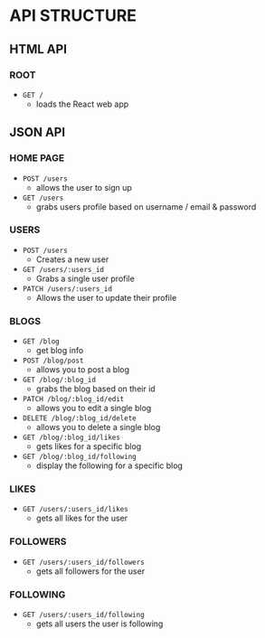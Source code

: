 # API STRUCTURE

## HTML API

### ROOT
* `GET /`
  * loads the React web app

## JSON API

### HOME PAGE
* `POST /users`
  * allows the user to sign up
* `GET /users`
  * grabs users profile based on username / email & password

### USERS
* `POST /users`
  * Creates a new user
* `GET /users/:users_id`
  * Grabs a single user profile
* `PATCH /users/:users_id`
  * Allows the user to update their profile

### BLOGS
* `GET /blog`
  * get blog info
* `POST /blog/post`
  * allows you to post a blog
* `GET /blog/:blog_id`
  * grabs the blog based on their id
* `PATCH /blog/:blog_id/edit`
  * allows you to edit a single blog
* `DELETE /blog/:blog_id/delete`
  * allows you to delete a single blog
* `GET /blog/:blog_id/likes`
  * gets likes for a specific blog
* `GET /blog/:blog_id/following`
  * display the following for a specific blog

### LIKES
* `GET /users/:users_id/likes`
  * gets all likes for the user

### FOLLOWERS
* `GET /users/:users_id/followers`
  * gets all followers for the user

### FOLLOWING
* `GET /users/:users_id/following`
  * gets all users the user is following
